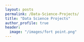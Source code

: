 ```yaml
---
layout: posts
permalink: /Data-Science-Projects/
title: "Data Science Projects"
author_profile: true
header:
  image: "/images/fort point.png"
---
```




